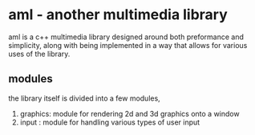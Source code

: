 # aml - another multimedia library

aml is a c++ multimedia library designed around both preformance and simplicity,
along with being implemented in a way that allows for various uses of the library.

## modules
the library itself is divided into a few modules, 
1. graphics: module for rendering 2d and 3d graphics onto a window
2. input : module for handling various types of user input
